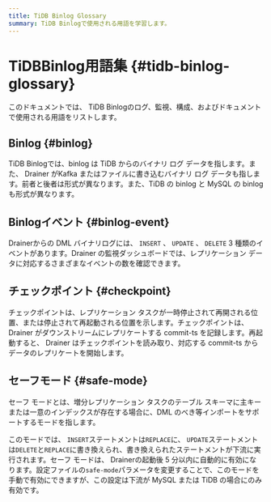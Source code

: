 ```yaml
---
title: TiDB Binlog Glossary
summary: TiDB Binlogで使用される用語を学習します。
---
```


# TiDBBinlog用語集 {#tidb-binlog-glossary}

このドキュメントでは、 TiDB Binlogのログ、監視、構成、およびドキュメントで使用される用語をリストします。

## Binlog {#binlog}

TiDB Binlogでは、binlog は TiDB からのバイナリ ログ データを指します。また、 Drainer がKafka またはファイルに書き込むバイナリ ログ データも指します。前者と後者は形式が異なります。また、TiDB の binlog と MySQL の binlog も形式が異なります。

## Binlogイベント {#binlog-event}

Drainerからの DML バイナリログには、 `INSERT` 、 `UPDATE` 、 `DELETE` 3 種類のイベントがあります。Drainer の監視ダッシュボードでは、レプリケーション データに対応するさまざまなイベントの数を確認できます。

## チェックポイント {#checkpoint}

チェックポイントは、レプリケーション タスクが一時停止されて再開される位置、または停止されて再起動される位置を示します。チェックポイントは、 Drainer がダウンストリームにレプリケートする commit-ts を記録します。再起動すると、 Drainer はチェックポイントを読み取り、対応する commit-ts からデータのレプリケートを開始します。

## セーフモード {#safe-mode}

セーフ モードとは、増分レプリケーション タスクのテーブル スキーマに主キーまたは一意のインデックスが存在する場合に、DML のべき等インポートをサポートするモードを指します。

このモードでは、 `INSERT`ステートメントは`REPLACE`に、 `UPDATE`ステートメントは`DELETE`と`REPLACE`に書き換えられ、書き換えられたステートメントが下流に実行されます。セーフ モードは、 Drainerの起動後 5 分以内に自動的に有効になります。設定ファイルの`safe-mode`パラメータを変更することで、このモードを手動で有効にできますが、この設定は下流が MySQL または TiDB の場合にのみ有効です。
